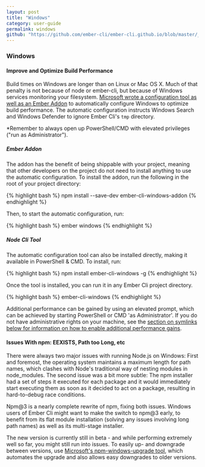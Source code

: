 ```yaml
---
layout: post
title: "Windows"
category: user-guide
permalink: windows
github: "https://github.com/ember-cli/ember-cli.github.io/blob/master/_posts/2013-04-02-practices-windows.md"
---
```


### Windows

#### Improve and Optimize Build Performance

Build times on Windows are longer than on Linux or Mac OS X. Much of that penalty is not because of node or ember-cli, but because of Windows services monitoring your filesystem. [Microsoft wrote a configuration tool as well as an Ember Addon](http://www.felixrieseberg.com/improved-ember-cli-performance-with-windows/) to automatically configure Windows to optimize build performance. The automatic configuration instructs Windows Search and Windows Defender to ignore Ember Cli's `tmp` directory.

*Remember to always open up PowerShell/CMD with elevated privileges ("run as Administrator").

##### Ember Addon

The addon has the benefit of being shippable with your project, meaning that other developers on the project do not need to install anything to use the automatic configuration. To install the addon, run the following in the root of your project directory:

{% highlight bash %}
npm install --save-dev ember-cli-windows-addon
{% endhighlight %}

Then, to start the automatic configuration, run:

{% highlight bash %}
ember windows
{% endhighlight %}

##### Node Cli Tool

The automatic configuration tool can also be installed directly, making it available in PowerShell & CMD. To install, run:

{% highlight bash %}
npm install ember-cli-windows -g
{% endhighlight %}

Once the tool is installed, you can run it in any Ember Cli project directory.

{% highlight bash %}
ember-cli-windows
{% endhighlight %}

Additional performance can be gained by using an elevated prompt, which can be achieved by starting PowerShell or CMD 'as Administrator'. If you do not have administrative rights on your machine, see the [section on symlinks below for information on how to enable additional performance gains](#symlinks-on-windows).

#### Issues With npm: EEXISTS, Path too Long, etc

There were always two major issues with running Node.js on Windows: First and foremost, the operating system maintains a maximum length for path names, which clashes with Node's traditional way of nesting modules in node_modules. The second issue was a bit more subtle: The npm installer had a set of steps it executed for each package and it would immediately start executing them as soon as it decided to act on a package, resulting in hard-to-debug race conditions.

Npm@3 is a nearly complete rewrite of npm, fixing both issues. Windows users of Ember Cli might want to make the switch to npm@3 early, to benefit from its flat module installation (solving any issues involving long path names) as well as its multi-stage installer.

The new version is currently still in beta - and while performing extremely well so far, you might still run into issues. To easily up- and downgrade between versions, use [Microsoft's npm-windows-upgrade tool](https://github.com/felixrieseberg/npm-windows-upgrade), which automates the upgrade and also allows easy downgrades to older versions.
